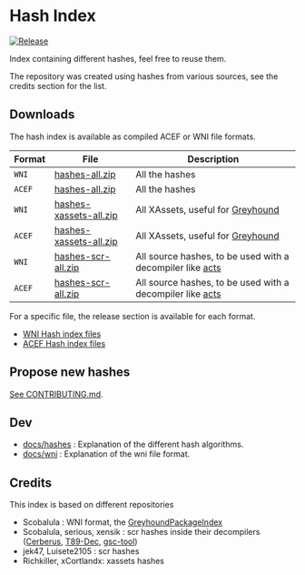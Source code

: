 # Hash Index

[![Release](https://github.com/ate47/HashIndex/actions/workflows/release.yml/badge.svg?branch=main)](https://github.com/ate47/HashIndex/actions/workflows/release.yml)

Index containing different hashes, feel free to reuse them. 

The repository was created using hashes from various sources, see the credits section for the list.

## Downloads

The hash index is available as compiled ACEF or WNI file formats.

| Format | File | Description |
|------|------|-------------|
| `WNI`  | [hashes-all.zip](https://github.com/ate47/HashIndex/releases/download/release/hashes-all.zip) | All the hashes |
| `ACEF` | [hashes-all.zip](https://github.com/ate47/HashIndex/releases/download/release-acef/hashes-all.zip) | All the hashes |
| `WNI`  | [hashes-xassets-all.zip](https://github.com/ate47/HashIndex/releases/download/release/hashes-xassets-all.zip) | All XAssets, useful for [Greyhound](https://github.com/Scobalula/Greyhound)|
| `ACEF` | [hashes-xassets-all.zip](https://github.com/ate47/HashIndex/releases/download/release-acef/hashes-xassets-all.zip) | All XAssets, useful for [Greyhound](https://github.com/Scobalula/Greyhound)|
| `WNI`  | [hashes-scr-all.zip](https://github.com/ate47/HashIndex/releases/download/release/hashes-scr-all.zip) | All source hashes, to be used with a decompiler like [acts](https://github.com/ate47/atian-cod-tools) |
| `ACEF` | [hashes-scr-all.zip](https://github.com/ate47/HashIndex/releases/download/release-acef/hashes-scr-all.zip) | All source hashes, to be used with a decompiler like [acts](https://github.com/ate47/atian-cod-tools) |

For a specific file, the release section is available for each format.

- [WNI Hash index files](https://github.com/ate47/HashIndex/releases/tag/release)
- [ACEF Hash index files](https://github.com/ate47/HashIndex/releases/tag/release-acef)

## Propose new hashes

[See CONTRIBUTING.md](.github/CONTRIBUTING.md).

## Dev

- [docs/hashes](docs/hashes.md) : Explanation of the different hash algorithms.
- [docs/wni](docs/wni.md) : Explanation of the wni file format.

## Credits

This index is based on different repositories

- Scobalula : WNI format, the [GreyhoundPackageIndex](https://github.com/Scobalula/GreyhoundPackageIndex)
- Scobalula, serious, xensik : scr hashes inside their decompilers ([Cerberus](https://github.com/Scobalula/Cerberus-Repo), [T89-Dec](https://github.com/shiversoftdev/T89-Dec), [gsc-tool](https://github.com/xensik/gsc-tool/))
- jek47, Luisete2105 : scr hashes
- Richkiller, xCortlandx: xassets hashes
